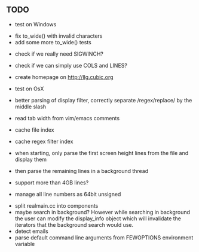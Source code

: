 TODO
----

- test on Windows
 + fix to_wide() with invalid characters
 + add some more to_wide() tests

- check if we really need SIGWINCH?
- check if we can simply use COLS and LINES?

- create homepage on <http://llg.cubic.org>
- test on OsX
- better parsing of display filter, correctly separate /regex/replace/ by the middle slash
- read tab width from vim/emacs comments
- cache file index
- cache regex filter index
- when starting, only parse the first screen height lines from the file and display them
 + then parse the remaining lines in a background thread
- support more than 4GB lines?
 + manage all line numbers as 64bit unsigned
- split realmain.cc into components
- maybe search in background? However while searching in background the user can modify the display_info object which will invalidate the iterators that the background search would use.
- detect emails
- parse default command line arguments from FEWOPTIONS environment variable
